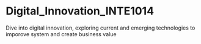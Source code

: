 # Digital_Innovation_INTE1014
Dive into digital innovation, exploring current and emerging technologies to imporove system and create business value
